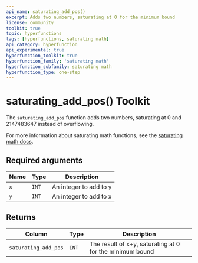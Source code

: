 ```yaml
---
api_name: saturating_add_pos()
excerpt: Adds two numbers, saturating at 0 for the minimum bound
license: community
toolkit: true
topic: hyperfunctions
tags: [hyperfunctions, saturating math]
api_category: hyperfunction
api_experimental: true
hyperfunction_toolkit: true
hyperfunction_family: 'saturating math'
hyperfunction_subfamily: saturating math
hyperfunction_type: one-step
---
```


# saturating_add_pos()  <tag type="toolkit">Toolkit</tag><tag type="toolkit-experimental" content="Experimental" />
The `saturating_add_pos` function adds two numbers, saturating at 0 and 2147483647 instead of overflowing.

For more information about saturating math functions, see the
[saturating math docs][saturating-math-docs].

## Required arguments

|Name|Type|Description|
|-|-|-|
|`x`|`INT`| An integer to add to y|
|`y`|`INT`| An integer to add to x |

## Returns

|Column|Type|Description|
|-|-|-|
|`saturating_add_pos`|`INT`| The result of x+y, saturating at 0 for the minimum bound |


[saturating-math-docs]: /api/:currentVersion:/hyperfunctions/saturating_math/
